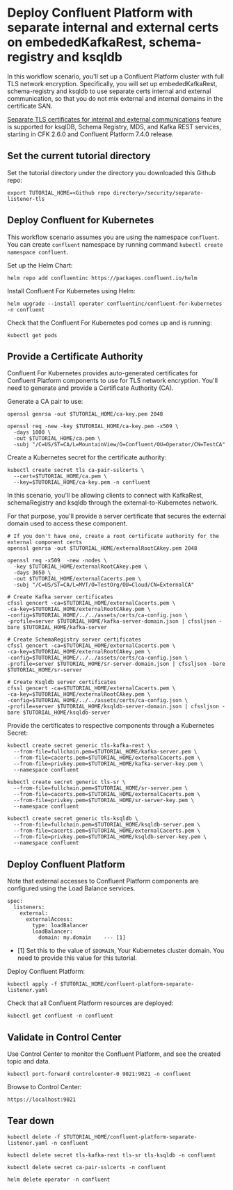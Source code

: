 # Deploy Confluent Platform with separate internal and external certs on embededKafkaRest, schema-registry and ksqldb

In this workflow scenario, you'll set up a Confluent Platform cluster with
full TLS network encryption. Specifically, you will set up embededKafkaRest, schema-registry and ksqldb to use 
separate certs internal and external communication, so that you do not mix external and internal domains in the certificate SAN.

[Separate TLS certificates for internal and external communications](https://docs.confluent.io/operator/current/co-network-encryption.html#co-configure-separate-certificates) feature is supported for ksqlDB, Schema Registry, MDS, and Kafka REST services, starting in CFK 2.6.0 and Confluent Platform 7.4.0 release.

## Set the current tutorial directory

Set the tutorial directory under the directory you downloaded this Github repo:

```   
export TUTORIAL_HOME=<Github repo directory>/security/separate-listener-tls
```

## Deploy Confluent for Kubernetes

This workflow scenario assumes you are using the namespace `confluent`. You can create `confluent` namespace by running command `kubectl create namespace confluent`.



Set up the Helm Chart:

```
helm repo add confluentinc https://packages.confluent.io/helm
```

Install Confluent For Kubernetes using Helm:

```
helm upgrade --install operator confluentinc/confluent-for-kubernetes -n confluent
```
  
Check that the Confluent For Kubernetes pod comes up and is running:

```
kubectl get pods
```

## Provide a Certificate Authority

Confluent For Kubernetes provides auto-generated certificates for Confluent Platform
components to use for TLS network encryption. You'll need to generate and provide a
Certificate Authority (CA).

Generate a CA pair to use:

```
openssl genrsa -out $TUTORIAL_HOME/ca-key.pem 2048

openssl req -new -key $TUTORIAL_HOME/ca-key.pem -x509 \
  -days 1000 \
  -out $TUTORIAL_HOME/ca.pem \
  -subj "/C=US/ST=CA/L=MountainView/O=Confluent/OU=Operator/CN=TestCA"
```

Create a Kubernetes secret for the certificate authority:

```
kubectl create secret tls ca-pair-sslcerts \
  --cert=$TUTORIAL_HOME/ca.pem \
  --key=$TUTORIAL_HOME/ca-key.pem -n confluent
```

In this scenario, you'll be allowing clients to connect with KafkaRest, schemaRegistry and ksqldb through the external-to-Kubernetes network.

For that purpose, you'll provide a server certificate that secures the external domain used to access these component.

```
# If you don't have one, create a root certificate authority for the external component certs
openssl genrsa -out $TUTORIAL_HOME/externalRootCAkey.pem 2048

openssl req -x509  -new -nodes \
  -key $TUTORIAL_HOME/externalRootCAkey.pem \
  -days 3650 \
  -out $TUTORIAL_HOME/externalCacerts.pem \
  -subj "/C=US/ST=CA/L=MVT/O=TestOrg/OU=Cloud/CN=ExternalCA"

# Create Kafka server certificates
cfssl gencert -ca=$TUTORIAL_HOME/externalCacerts.pem \
-ca-key=$TUTORIAL_HOME/externalRootCAkey.pem \
-config=$TUTORIAL_HOME/../../assets/certs/ca-config.json \
-profile=server $TUTORIAL_HOME/kafka-server-domain.json | cfssljson -bare $TUTORIAL_HOME/kafka-server

# Create SchemaRegistry server certificates
cfssl gencert -ca=$TUTORIAL_HOME/externalCacerts.pem \
-ca-key=$TUTORIAL_HOME/externalRootCAkey.pem \
-config=$TUTORIAL_HOME/../../assets/certs/ca-config.json \
-profile=server $TUTORIAL_HOME/sr-server-domain.json | cfssljson -bare $TUTORIAL_HOME/sr-server

# Create Ksqldb server certificates
cfssl gencert -ca=$TUTORIAL_HOME/externalCacerts.pem \
-ca-key=$TUTORIAL_HOME/externalRootCAkey.pem \
-config=$TUTORIAL_HOME/../../assets/certs/ca-config.json \
-profile=server $TUTORIAL_HOME/ksqldb-server-domain.json | cfssljson -bare $TUTORIAL_HOME/ksqldb-server

```

Provide the certificates to respective components through a Kubernetes Secret:

```
kubectl create secret generic tls-kafka-rest \
  --from-file=fullchain.pem=$TUTORIAL_HOME/kafka-server.pem \
  --from-file=cacerts.pem=$TUTORIAL_HOME/externalCacerts.pem \
  --from-file=privkey.pem=$TUTORIAL_HOME/kafka-server-key.pem \
  --namespace confluent
  
kubectl create secret generic tls-sr \
  --from-file=fullchain.pem=$TUTORIAL_HOME/sr-server.pem \
  --from-file=cacerts.pem=$TUTORIAL_HOME/externalCacerts.pem \
  --from-file=privkey.pem=$TUTORIAL_HOME/sr-server-key.pem \
  --namespace confluent

kubectl create secret generic tls-ksqldb \
  --from-file=fullchain.pem=$TUTORIAL_HOME/ksqldb-server.pem \
  --from-file=cacerts.pem=$TUTORIAL_HOME/externalCacerts.pem \
  --from-file=privkey.pem=$TUTORIAL_HOME/ksqldb-server-key.pem \
  --namespace confluent    
```

## Deploy Confluent Platform

Note that external accesses to Confluent Platform components are configured using the Load Balance services.
``` 
spec:
  listeners:
    external:
      externalAccess:
        type: loadBalancer
        loadBalancer:
          domain: my.domain    --- [1]
``` 
* [1]  Set this to the value of ``$DOMAIN``, Your Kubernetes cluster domain. You need to provide this value for this tutorial.

Deploy Confluent Platform:

```
kubectl apply -f $TUTORIAL_HOME/confluent-platform-separate-listener.yaml
```

Check that all Confluent Platform resources are deployed:

```   
kubectl get confluent -n confluent
```


## Validate in Control Center

Use Control Center to monitor the Confluent Platform, and see the created topic
and data.

```
kubectl port-forward controlcenter-0 9021:9021 -n confluent
```

Browse to Control Center:

```   
https://localhost:9021
```

## Tear down

```
kubectl delete -f $TUTORIAL_HOME/confluent-platform-separate-listener.yaml -n confluent

kubectl delete secret tls-kafka-rest tls-sr tls-ksqldb -n confluent

kubectl delete secret ca-pair-sslcerts -n confluent

helm delete operator -n confluent
```